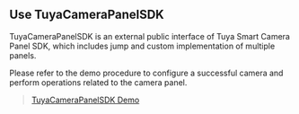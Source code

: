 ## Use TuyaCameraPanelSDK

TuyaCameraPanelSDK is an external public interface of Tuya Smart Camera Panel SDK, which includes jump and custom implementation of multiple panels.

Please refer to the demo procedure to configure a successful camera and perform operations related to the camera panel.

> [TuyaCameraPanelSDK Demo](<https://github.com/TuyaInc/tuyasmart_camera_panel_ios_sdk>)


